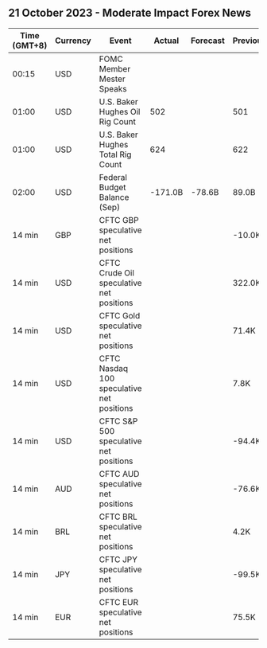 ## 21 October 2023 - Moderate Impact Forex News

| Time (GMT+8) | Currency | Event | Actual | Forecast | Previous |
|------|----------|-------|--------|----------|----------|
| 00:15 | USD | FOMC Member Mester Speaks |  |  |  |
| 01:00 | USD | U.S. Baker Hughes Oil Rig Count | 502 |  | 501 |
| 01:00 | USD | U.S. Baker Hughes Total Rig Count | 624 |  | 622 |
| 02:00 | USD | Federal Budget Balance (Sep) | -171.0B | -78.6B | 89.0B |
| 14 min | GBP | CFTC GBP speculative net positions |  |  | -10.0K |
| 14 min | USD | CFTC Crude Oil speculative net positions |  |  | 322.0K |
| 14 min | USD | CFTC Gold speculative net positions |  |  | 71.4K |
| 14 min | USD | CFTC Nasdaq 100 speculative net positions |  |  | 7.8K |
| 14 min | USD | CFTC S&P 500 speculative net positions |  |  | -94.4K |
| 14 min | AUD | CFTC AUD speculative net positions |  |  | -76.6K |
| 14 min | BRL | CFTC BRL speculative net positions |  |  | 4.2K |
| 14 min | JPY | CFTC JPY speculative net positions |  |  | -99.5K |
| 14 min | EUR | CFTC EUR speculative net positions |  |  | 75.5K |
